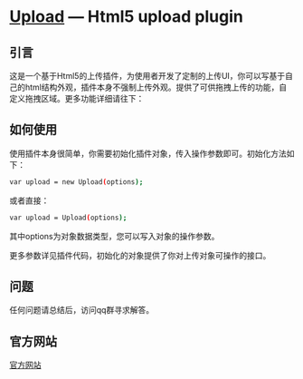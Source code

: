 [Upload](https://github.com/jnxyx/upload) — Html5 upload plugin
==================================================


引言
--------------------------------------

这是一个基于Html5的上传插件，为使用者开发了定制的上传UI，你可以写基于自己的html结构外观，插件本身不强制上传外观。提供了可供拖拽上传的功能，自定义拖拽区域。更多功能详细请往下：


如何使用
--------------------------------------

使用插件本身很简单，你需要初始化插件对象，传入操作参数即可。初始化方法如下：

```bash
var upload = new Upload(options);
```
或者直接：

```bash
var upload = Upload(options);
```

其中options为对象数据类型，您可以写入对象的操作参数。

<!-- ```bash
options = {
	 id               //上传标签对象 ID    [必填]
	 ,
	 url              //上传地址           [必填]
	 ,
	 success          //上传成功回调       [选填]
	 ,
	 error            //上传失败回调       [选填]
	 ,
	 progress         //上传进度回调       [选填]
	 ,
	 dragElement      //拖拽容器对象       [选填]
	 ,
	 dragClass        //拖拽样式           [选填]
	 ,
	 
	 ext              //允许上传文件格式   [选填] 
	 ,
	 size             //允许上传文件大小   [选填] 
	 ,
	 validateCallBack //上传文件验证失败回调[选填] 
};
``` -->

更多参数详见插件代码，初始化的对象提供了你对上传对象可操作的接口。

问题
--------------------------------------
任何问题请总结后，访问qq群寻求解答。

官方网站
--------------------------------------
[官方网站](https://github.com/jnxyx)
